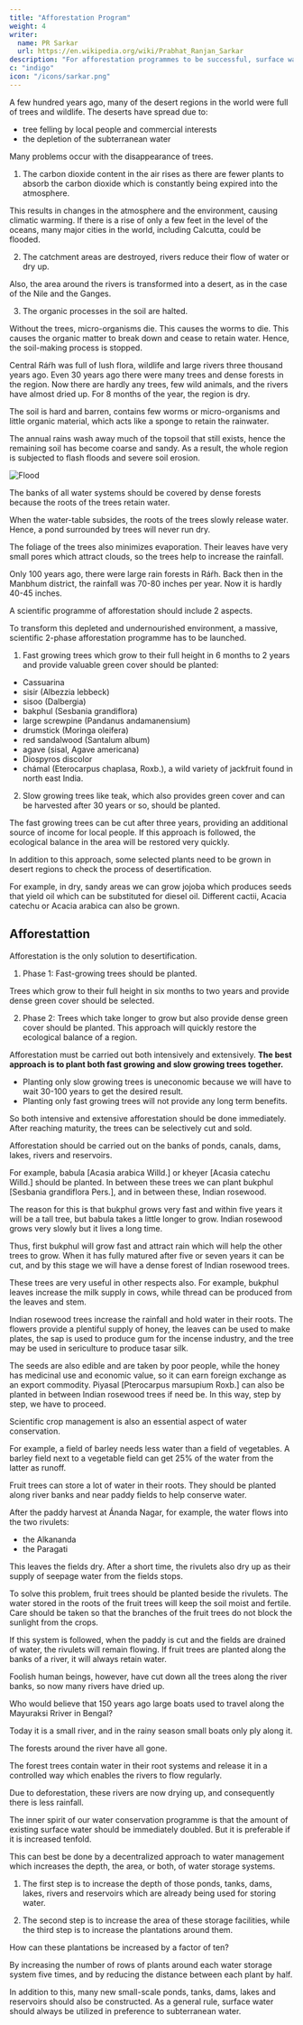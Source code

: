 ```yaml
---
title: "Afforestation Program"
weight: 4
writer:
  name: PR Sarkar
  url: https://en.wikipedia.org/wiki/Prabhat_Ranjan_Sarkar
description: "For afforestation programmes to be successful, surface water must be conserved."
c: "indigo"
icon: "/icons/sarkar.png"
---
```



A few hundred years ago, many of the desert regions in the world were full of trees and wildlife. The deserts have spread due to:
- tree felling by local people and commercial interests
- the depletion of the subterranean water


Many problems occur with the disappearance of trees. 

1. The carbon dioxide content in the air rises as there are fewer plants to absorb the carbon dioxide which is constantly being expired into the atmosphere. 

This results in changes in the atmosphere and the environment, causing climatic warming. If there is a rise of only a few feet in the level of the oceans, many major cities in the world, including Calcutta, could be flooded. 

2. The catchment areas are destroyed, rivers reduce their flow of water or dry up.

 Also, the area around the rivers is transformed into a desert, as in the case of the Nile and the Ganges.

3. The organic processes in the soil are halted. 

Without the trees, micro-organisms die. This causes the worms to die. This causes the organic matter to break down and cease to retain water. Hence, the soil-making process is stopped.

Central Ráŕh was full of lush flora, wildlife and large rivers three thousand years ago. Even 30 years ago there were many trees and dense forests in the region. Now there are hardly any trees, few wild animals, and the rivers have almost dried up. For 8 months of the year, the region is dry. 

The soil is hard and barren, contains few worms or micro-organisms and little organic material, which acts like a sponge to retain the rainwater. 

The annual rains wash away much of the topsoil that still exists, hence the remaining soil has become coarse and sandy. As a result, the whole region is subjected to flash floods and severe soil erosion.


![Flood](/photos/physics/flood.jpg)


The banks of all water systems should be covered by dense forests because the roots of the trees retain water. 

When the water-table subsides, the roots of the trees slowly release water. Hence, a pond surrounded by trees will never run dry.

The foliage of the trees also minimizes evaporation. Their leaves have very small pores which attract clouds, so the trees help to increase the rainfall. 

Only 100 years ago, there were large rain forests in Ráŕh. Back then in the Manbhum district, the rainfall was 70-80 inches per year. Now it is hardly 40-45 inches.

A scientific programme of afforestation should include 2 aspects.

To transform this depleted and undernourished environment, a massive, scientific 2-phase afforestation programme has to be launched.

1. Fast growing trees which grow to their full height in 6 months to 2 years and provide valuable green cover should be planted:

- Cassuarina
- sisir (Albezzia lebbeck)
- sisoo (Dalbergia)
- bakphul (Sesbania grandiflora) 
- large screwpine (Pandanus andamanensium)
- drumstick (Moringa oleifera) 
- red sandalwood (Santalum album) 
- agave (sisal, Agave americana) 
- Diospyros discolor
- chámal (Eterocarpus chaplasa, Roxb.), a wild variety of jackfruit found in north east India.

2. Slow growing trees like teak, which also provides green cover and can be harvested after 30 years or so, should be planted. 

The fast growing trees can be cut after three years, providing an additional source of income for local people. If this approach is followed, the ecological balance in the area will be restored very quickly.

In addition to this approach, some selected plants need to be grown in desert regions to check the process of desertification. 

For example, in dry, sandy areas we can grow jojoba which produces seeds that yield oil which can be substituted for diesel oil. Different cactii, Acacia catechu or Acacia arabica can also be grown. 


## Afforestattion

Afforestation is the only solution to desertification.

1. Phase 1: Fast-growing trees should be planted. 

Trees which grow to their full height in six months to two years and provide dense green cover should be selected. 

2. Phase 2: Trees which take longer to grow but also provide dense green cover should be planted. This approach will quickly restore the ecological balance of a region.

Afforestation must be carried out both intensively and extensively. **The best approach is to plant both fast growing and slow growing trees together.** 

- Planting only slow growing trees is uneconomic because we will have to wait 30-100 years to get the desired result. 
- Planting only fast growing trees will not provide any long term benefits. 

So both intensive and extensive afforestation should be done immediately. After reaching maturity, the trees can be selectively cut and sold.

Afforestation should be carried out on the banks of ponds, canals, dams, lakes, rivers and reservoirs. 

For example, babula [Acasia arabica Willd.] or kheyer [Acasia catechu Willd.] should be planted. In between these trees we can plant bukphul [Sesbania grandiflora Pers.], and in between these, Indian rosewood. 

The reason for this is that bukphul grows very fast and within five years it will be a tall tree, but babula takes a little longer to grow. Indian rosewood grows very slowly but it lives a long time. 

Thus, first bukphul will grow fast and attract rain which will help the other trees to grow. When it has fully matured after five or seven years it can be cut, and by this stage we will have a dense forest of Indian rosewood trees.

These trees are very useful in other respects also. For example, bukphul leaves increase the milk supply in cows, while thread can be produced from the leaves and stem. 

Indian rosewood trees increase the rainfall and hold water in their roots. The flowers provide a plentiful supply of honey, the leaves can be used to make plates, the sap is used to produce gum for the incense industry, and the tree may be used in sericulture to produce tasar silk. 

The seeds are also edible and are taken by poor people, while the honey has medicinal use and economic value, so it can earn foreign exchange as an export commodity. Piyasal [Pterocarpus marsupium Roxb.] can also be planted in between Indian rosewood trees if need be. In this way, step by step, we have to proceed.

Scientific crop management is also an essential aspect of water conservation. 

For example, a field of barley needs less water than a field of vegetables. A barley field next to a vegetable field can get 25% of the water from the latter as runoff. 

<!-- If the other twenty-five percent is allowed to run off to the barley crop, that water will be sufficient to irrigate the barley. The barley crop will not require any special irrigation facilities. -->

Fruit trees can store a lot of water in their roots. They should be planted along river banks and near paddy fields to help conserve water. 

After the paddy harvest at Ánanda Nagar, for example, the water flows into the two rivulets:
- the Alkananda
- the Paragati

This leaves the fields dry. After a short time, the rivulets also dry up as their supply of seepage water from the fields stops. 

To solve this problem, fruit trees should be planted beside the rivulets. The water stored in the roots of the fruit trees will keep the soil moist and fertile. Care should be taken so that the branches of the fruit trees do not block the sunlight from the crops. 

If this system is followed, when the paddy is cut and the fields are drained of water, the rivulets will remain flowing. If fruit trees are planted along the banks of a river, it will always retain water.

Foolish human beings, however, have cut down all the trees along the river banks, so now many rivers have dried up. 

Who would believe that 150 years ago large boats used to travel along the Mayuraksi Rriver in Bengal? 

Today it is a small river, and in the rainy season small boats only ply along it. 

The forests around the river have all gone. 

The forest trees contain water in their root systems and release it in a controlled way which enables the rivers to flow regularly. 

<!-- Now you understand the utility of the forests. Adjacent to the Mayuraksi River is the Katasu village where I once saw a fossilized mast of a ship. 

This proves that at one time large ships used to travel along the river. I have also seen the same thing along the Damodar River.  -->

Due to deforestation, these rivers are now drying up, and consequently there is less rainfall.

The inner spirit of our water conservation programme is that the amount of existing surface water should be immediately doubled. But it is preferable if it is increased tenfold. 

This can best be done by a decentralized approach to water management which increases the depth, the area, or both, of water storage systems. 

1. The first step is to increase the depth of those ponds, tanks, dams, lakes, rivers and reservoirs which are already being used for storing water. 

2. The second step is to increase the area of these storage facilities, while the third step is to increase the plantations around them. 

How can these plantations be increased by a factor of ten? 

By increasing the number of rows of plants around each water storage system five times, and by reducing the distance between each plant by half. 

In addition to this, many new small-scale ponds, tanks, dams, lakes and reservoirs should also be constructed. As a general rule, surface water should always be utilized in preference to subterranean water.

<!-- You must prepare yourselves. The sphere of knowledge, the span of knowledge and the expansion of knowledge starts with the self. 

Humanity is waiting for you. You know what you are and what the world expects from you. 

You have to solve all the problems in the world today. You should prepare detailed plans and programmes and act accordingly. You must be the vanguard.


25 March 1989, Calcutta -->
